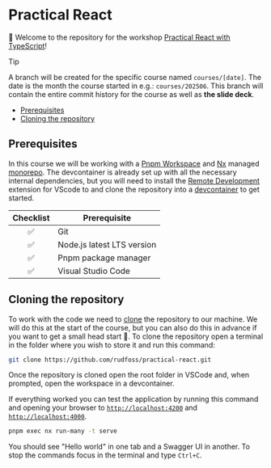 <h1>Practical React</h1>

👋 Welcome to the repository for the workshop [Practical React with TypeScript](https://www.bouvet.no/kurs/kategorier/utvikling-for-web-og-mobil/workshop-praktisk-react-med-typescript)!

> [!TIP]
> A branch will be created for the specific course named `courses/[date]`. The date is the month the course started in e.g.: `courses/202506`. This branch will contain the entire commit history for the course as well as **the slide deck**.

- [Prerequisites](#prerequisites)
- [Cloning the repository](#cloning-the-repository)

## Prerequisites

In this course we will be working with a [Pnpm Workspace](https://pnpm.io/workspaces) and [Nx](https://nx.dev/) managed [monorepo](https://monorepo.tools/). The devcontainer is already set up with all the necessary internal dependencies, but you will need to install the [Remote Development](https://marketplace.visualstudio.com/items?itemName=ms-vscode-remote.vscode-remote-extensionpack) extension for VScode to and clone the repository into a [devcontainer](https://code.visualstudio.com/docs/devcontainers/containers) to get started.

| Checklist | Prerequisite               |
| :-------: | -------------------------- |
|     ✅     | Git                        |
|     ✅     | Node.js latest LTS version |
|     ✅     | Pnpm package manager       |
|     ✅     | Visual Studio Code         |

## Cloning the repository

To work with the code we need to [clone](https://git-scm.com/docs/git-clone) the repository to our machine. We will do this at the start of the course, but you can also do this in advance if you want to get a small head start 🚀. To clone the repository open a terminal in the folder where you wish to store it and run this command:

```bash
git clone https://github.com/rudfoss/practical-react.git
```

Once the repository is cloned open the root folder in VSCode and, when prompted, open the workspace in a devcontainer.

If everything worked you can test the application by running this command and opening your browser to [`http://localhost:4200`](http://localhost:4200) and [`http://localhost:4000`](http://localhost:4000).

```bash
pnpm exec nx run-many -t serve
```

You should see "Hello world" in one tab and a Swagger UI in another. To stop the commands focus in the terminal and type `Ctrl+C`.
